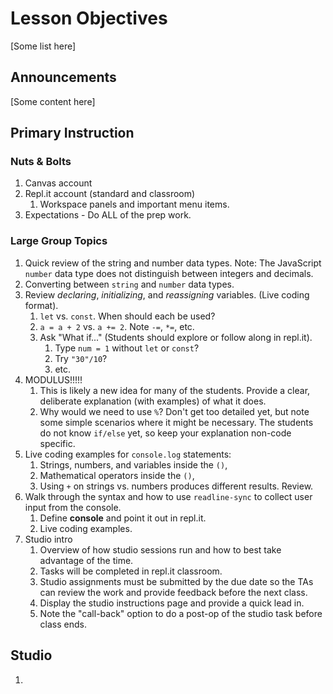 # Lesson Objectives
[Some list here]

## Announcements
[Some content here]

## Primary Instruction
### Nuts & Bolts
1. Canvas account
1. Repl.it account (standard and classroom)
   1. Workspace panels and important menu items.
1. Expectations - Do ALL of the prep work.

### Large Group Topics
1. Quick review of the string and number data types.  Note: The JavaScript ``number`` data type does not distinguish between integers and decimals.
1. Converting between ``string`` and ``number`` data types.
1. Review *declaring*, *initializing*, and *reassigning* variables. (Live coding format).
   1. ``let`` vs. ``const``. When should each be used?
   1. ``a = a + 2`` vs. ``a += 2``. Note ``-=``, ``*=``, etc.
   1. Ask "What if..." (Students should explore or follow along in repl.it).
      1. Type ``num = 1`` without ``let`` or ``const``?
      1. Try ``"30"/10``?
      1. etc.
1. MODULUS!!!!!
   1. This is likely a new idea for many of the students. Provide a clear, deliberate explanation (with examples) of what it does.
   1. Why would we need to use ``%``? Don't get too detailed yet, but note some simple scenarios where it might be necessary. The students do not know ``if/else`` yet, so keep your explanation non-code specific.
1. Live coding examples for ``console.log`` statements:
   1. Strings, numbers, and variables inside the ``()``,
   1. Mathematical operators inside the ``()``,
   1. Using ``+`` on strings vs. numbers produces different results. Review.
1. Walk through the syntax and how to use ``readline-sync`` to collect user input from the console.
   1. Define **console** and point it out in repl.it.
   1. Live coding examples.
1. Studio intro
   1. Overview of how studio sessions run and how to best take advantage of the time.
   1. Tasks will be completed in repl.it classroom.
   1. Studio assignments must be submitted by the due date so the TAs can review the work and provide feedback before the next class.
   1. Display the studio instructions page and provide a quick lead in.
   1. Note the "call-back" option to do a post-op of the studio task before class ends.

## Studio
1. 